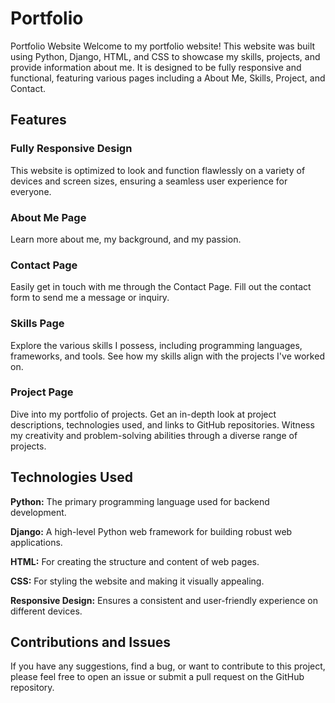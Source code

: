 # Portfolio

Portfolio Website
Welcome to my portfolio website! This website was built using Python, Django, HTML, and CSS to showcase my skills, projects, and provide information about me. It is designed to be fully responsive and functional, featuring various pages including a About Me, Skills, Project, and Contact.

## **Features**
### **Fully Responsive Design**
This website is optimized to look and function flawlessly on a variety of devices and screen sizes, ensuring a seamless user experience for everyone.

### **About Me Page**
Learn more about me, my background, and my passion.

### **Contact Page**
Easily get in touch with me through the Contact Page. Fill out the contact form to send me a message or inquiry.

### **Skills Page**
Explore the various skills I possess, including programming languages, frameworks, and tools. See how my skills align with the projects I've worked on.

### **Project Page**
Dive into my portfolio of projects. Get an in-depth look at project descriptions, technologies used, and links to GitHub repositories. Witness my creativity and problem-solving abilities through a diverse range of projects.

## **Technologies Used**
**Python:** The primary programming language used for backend development.

**Django:** A high-level Python web framework for building robust web applications.

**HTML:** For creating the structure and content of web pages.

**CSS:** For styling the website and making it visually appealing.

**Responsive Design:** Ensures a consistent and user-friendly experience on different devices.

## **Contributions and Issues**
If you have any suggestions, find a bug, or want to contribute to this project, please feel free to open an issue or submit a pull request on the GitHub repository.
